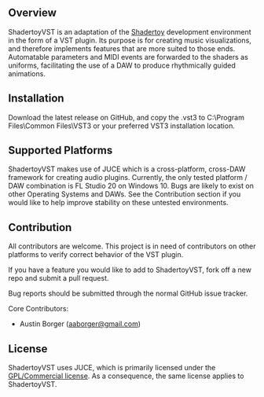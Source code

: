 ## Overview

ShadertoyVST is an adaptation of the [Shadertoy](https://www.shadertoy.com/)
development environment in the form of a VST plugin. Its purpose is for creating
music visualizations, and therefore implements features that are more suited to
those ends. Automatable parameters and MIDI events are forwarded to the shaders
as uniforms, facilitating the use of a DAW to produce rhythmically guided animations.

## Installation

Download the latest release on GitHub, and copy the .vst3 to C:\Program Files\Common Files\VST3
or your preferred VST3 installation location.

## Supported Platforms

ShadertoyVST makes use of JUCE which is a cross-platform, cross-DAW framework for
creating audio plugins. Currently, the only tested platform / DAW combination is
FL Studio 20 on Windows 10. Bugs are likely to exist on other Operating Systems
and DAWs. See the Contribution section if you would like to help improve stability
on these untested environments.

## Contribution

All contributors are welcome. This project is in need of contributors on other
platforms to verify correct behavior of the VST plugin.

If you have a feature you would like to add to ShadertoyVST, fork off a new
repo and submit a pull request.

Bug reports should be submitted through the normal GitHub issue tracker.

Core Contributors:
- Austin Borger (aaborger@gmail.com)

## License

ShadertoyVST uses JUCE, which is primarily licensed under the 
[GPL/Commercial license](https://www.gnu.org/licenses/gpl-3.0.en.html).
As a consequence, the same license applies to ShadertoyVST.